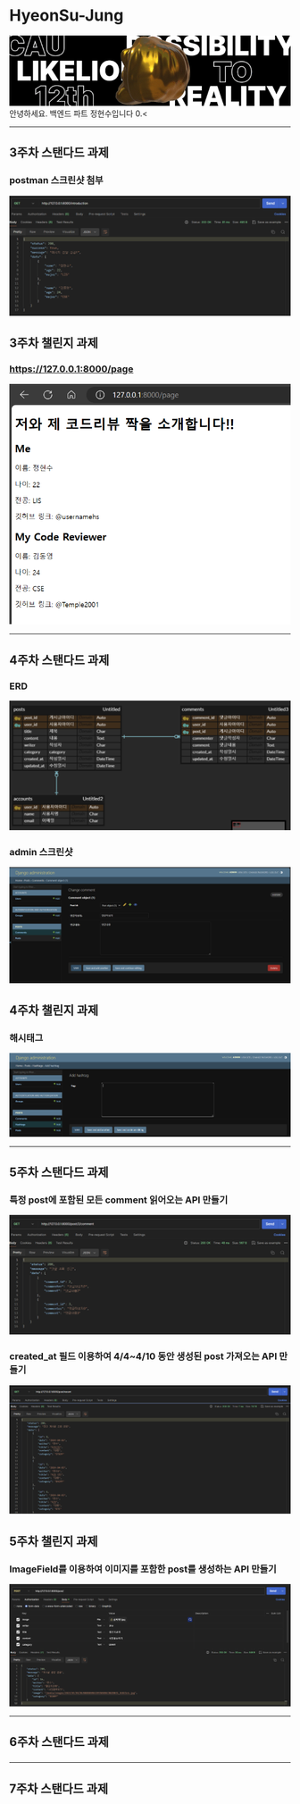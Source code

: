 # HyeonSu-Jung

![사자](image.png)   
안녕하세요. 백엔드 파트 정현수입니다 0.<

      
---
   
## 3주차 스탠다드 과제
### postman 스크린샷 첨부
![introduction](image-2.png)
   
   
## 3주차 챌린지 과제
### https://127.0.0.1:8000/page
![page](image-3.png)
    
    
---
   
## 4주차 스탠다드 과제
### ERD
![ERD](image-1.png)
   
### admin 스크린샷
![admin](image-4.png)
   

## 4주차 챌린지 과제
### 해시태그
![Hashtag](image-5.png)


---

## 5주차 스탠다드 과제
### 특정 post에 포함된 모든 comment 읽어오는 API 만들기
![comment_list](image-6.png)

### created_at 필드 이용하여 4/4~4/10 동안 생성된 post 가져오는 API 만들기
![recent](image-7.png)

## 5주차 챌린지 과제
### ImageField를 이용하여 이미지를 포함한 post를 생성하는 API 만들기
![imagefield](image-8.png)


---

## 6주차 스탠다드 과제
###


---

## 7주차 스탠다드 과제
###